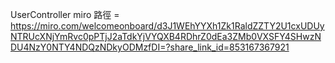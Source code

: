 UserController miro 路徑 = https://miro.com/welcomeonboard/d3J1WEhYYXh1Zk1RaldZZTY2U1cxUDUyNTRUcXNjYmRvc0pPTjJ2aTdkYjVYQXB4RDhrZ0dEa3ZMb0VXSFY4SHwzNDU4NzY0NTY4NDQzNDkyODMzfDI=?share_link_id=853167367921
